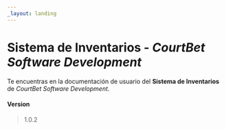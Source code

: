 ```yaml
---
_layout: landing
---
```


# Sistema de Inventarios - *CourtBet Software Development*

Te encuentras en la documentación de usuario del **Sistema de Inventarios** de *CourtBet Software Development*.

#### Version

> 1.0.2
